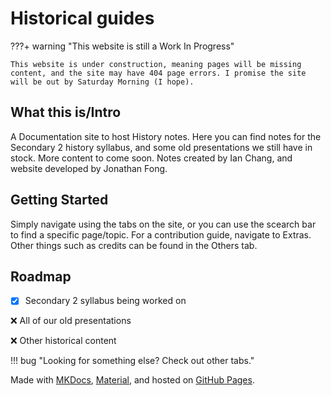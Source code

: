 # Historical guides

???+ warning "This website is still a Work In Progress"

    This website is under construction, meaning pages will be missing content, and the site may have 404 page errors. I promise the site will be out by Saturday Morning (I hope).

## What this is/Intro

A Documentation site to host History notes. Here you can find notes for the Secondary 2 history syllabus, and some old presentations we still have in stock. More content to come soon. Notes created by Ian Chang, and website developed by Jonathan Fong.

## Getting Started

Simply navigate using the tabs on the site, or you can use the scearch bar to find a specific page/topic. For a contribution guide, navigate to Extras. Other things such as credits can be found in the Others tab.

## Roadmap
- [x] Secondary 2 syllabus being worked on 

❌ All of our old presentations

❌ Other historical content

!!! bug "Looking for something else? Check out other tabs."

Made with [MKDocs](https://www.mkdocs.org), [Material](https://squidfunk.github.io/mkdocs-material/), and hosted on [GitHub Pages](https://pages.github.com).
